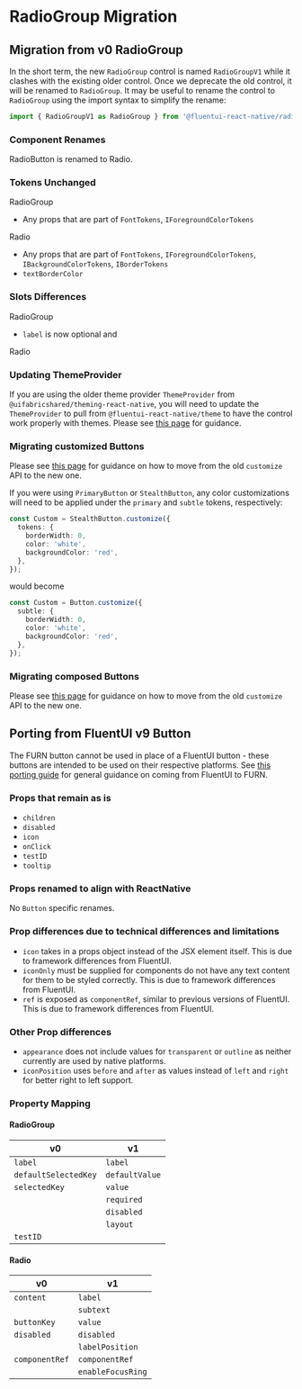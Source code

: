 # RadioGroup Migration

## Migration from v0 RadioGroup

In the short term, the new `RadioGroup` control is named `RadioGroupV1` while it clashes with the existing older control. Once we deprecate the old control, it will be renamed to `RadioGroup`. It may be useful to rename the control to `RadioGroup` using the import syntax to simplify the rename:

```ts
import { RadioGroupV1 as RadioGroup } from '@fluentui-react-native/radio-group';
```

### Component Renames

RadioButton is renamed to Radio.

### Tokens Unchanged

RadioGroup

- Any props that are part of `FontTokens`, `IForegroundColorTokens`

Radio

- Any props that are part of `FontTokens`, `IForegroundColorTokens`, `IBackgroundColorTokens`, `IBorderTokens`
- `textBorderColor`

### Slots Differences

RadioGroup

- `label` is now optional and

Radio

### Updating ThemeProvider

If you are using the older theme provider `ThemeProvider` from `@uifabricshared/theming-react-native`, you will need to update the `ThemeProvider` to pull from `@fluentui-react-native/theme` to have the control work properly with themes. Please see [this page](../../../docs/pages/Guides/UpdateThemeProvider.md) for guidance.

### Migrating customized Buttons

Please see [this page](../../../docs/pages/Guides/UpdatingCustomize.md) for guidance on how to move from the old `customize` API to the new one.

If you were using `PrimaryButton` or `StealthButton`, any color customizations will need to be applied under the `primary` and `subtle` tokens, respectively:

```ts
const Custom = StealthButton.customize({
  tokens: {
    borderWidth: 0,
    color: 'white',
    backgroundColor: 'red',
  },
});
```

would become

```ts
const Custom = Button.customize({
  subtle: {
    borderWidth: 0,
    color: 'white',
    backgroundColor: 'red',
  },
});
```

### Migrating composed Buttons

Please see [this page](../../../docs/pages/Guides/UpdatingCustomize.md) for guidance on how to move from the old `customize` API to the new one.

## Porting from FluentUI v9 Button

The FURN button cannot be used in place of a FluentUI button - these buttons are intended to be used on their respective platforms. See [this porting guide](../../../docs/pages/Guides/PortingFromFluentUI.md) for general guidance on coming from FluentUI to FURN.

### Props that remain as is

- `children`
- `disabled`
- `icon`
- `onClick`
- `testID`
- `tooltip`

### Props renamed to align with ReactNative

No `Button` specific renames.

### Prop differences due to technical differences and limitations

- `icon` takes in a props object instead of the JSX element itself. This is due to framework differences from FluentUI.
- `iconOnly` must be supplied for components do not have any text content for them to be styled correctly. This is due to framework differences from FluentUI.
- `ref` is exposed as `componentRef`, similar to previous versions of FluentUI. This is due to framework differences from FluentUI.

### Other Prop differences

- `appearance` does not include values for `transparent` or `outline` as neither currently are used by native platforms.
- `iconPosition` uses `before` and `after` as values instead of `left` and `right` for better right to left support.

### Property Mapping

#### RadioGroup

| v0                   | v1             |
| -------------------- | -------------- |
| `label`              | `label`        |
| `defaultSelectedKey` | `defaultValue` |
| `selectedKey`        | `value`        |
|                      | `required`     |
|                      | `disabled`     |
|                      | `layout`       |
| `testID`             |                |

#### Radio

| v0             | v1                |
| -------------- | ----------------- |
| `content`      | `label`           |
|                | `subtext`         |
| `buttonKey`    | `value`           |
| `disabled`     | `disabled`        |
|                | `labelPosition`   |
| `componentRef` | `componentRef`    |
|                | `enableFocusRing` |
